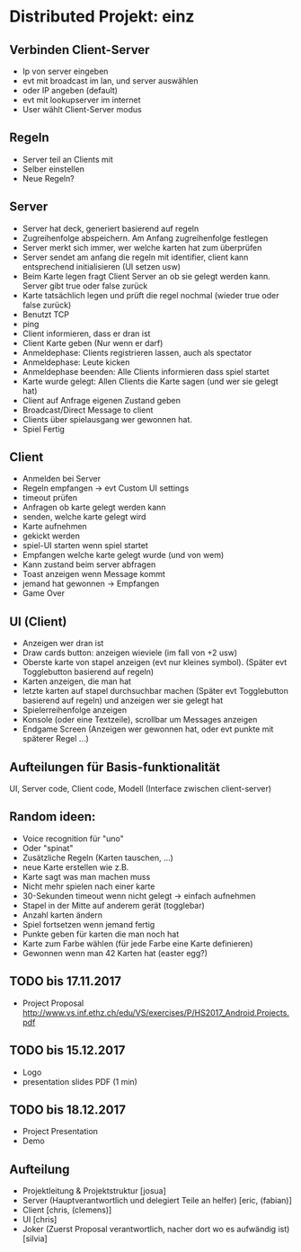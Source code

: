 # Distributed Projekt: einz
## Verbinden Client-Server
- Ip von server eingeben
- evt mit broadcast im lan, und server auswählen
- oder IP angeben (default)
- evt mit lookupserver im internet
- User wählt Client-Server modus

## Regeln
- Server teil an Clients mit
- Selber einstellen
- Neue Regeln?

## Server
- Server hat deck, generiert basierend auf regeln
- Zugreihenfolge abspeichern. Am Anfang zugreihenfolge festlegen
- Server merkt sich immer, wer welche karten hat zum überprüfen
- Server sendet am anfang die regeln mit identifier, client kann entsprechend initialisieren (UI setzen usw)
- Beim Karte legen fragt Client Server an ob sie gelegt werden kann. Server gibt true oder false zurück
- Karte tatsächlich legen und prüft die regel nochmal (wieder true oder false zurück)
- Benutzt TCP
- ping
- Client informieren, dass er dran ist
- Client Karte geben (Nur wenn er darf)
- Anmeldephase: Clients registrieren lassen, auch als spectator
- Anmeldephase: Leute kicken
- Anmeldephase beenden: Alle Clients informieren dass spiel startet
- Karte wurde gelegt: Allen Clients die Karte sagen (und wer sie gelegt hat)
- Client auf Anfrage eigenen Zustand geben
- Broadcast/Direct Message to client
- Clients über spielausgang wer gewonnen hat.
- Spiel Fertig

## Client
- Anmelden bei Server
- Regeln empfangen -> evt Custom UI settings
- timeout prüfen
- Anfragen ob karte gelegt werden kann
- senden, welche karte gelegt wird
- Karte aufnehmen
- gekickt werden
- spiel-UI starten wenn spiel startet
- Empfangen welche karte gelegt wurde (und von wem)
- Kann zustand beim server abfragen
- Toast anzeigen wenn Message kommt
- jemand hat gewonnen -> Empfangen
- Game Over

## UI (Client)
- Anzeigen wer dran ist
- Draw cards button: anzeigen wieviele (im fall von +2 usw)
- Oberste karte von stapel anzeigen (evt nur kleines symbol). (Später evt Togglebutton basierend auf regeln)
- Karten anzeigen, die man hat
- letzte karten auf stapel durchsuchbar machen (Später evt Togglebutton basierend auf regeln) und anzeigen wer sie gelegt hat
- Spielerreihenfolge anzeigen
- Konsole (oder eine Textzeile), scrollbar um Messages anzeigen
- Endgame Screen (Anzeigen wer gewonnen hat, oder evt punkte mit späterer Regel ...)

## Aufteilungen für Basis-funktionalität
UI, Server code, Client code, Modell (Interface zwischen client-server)

## Random ideen:
- Voice recognition für "uno"
- Oder "spinat"
- Zusätzliche Regeln (Karten tauschen, …)
- neue Karte erstellen wie z.B. 
- Karte sagt was man machen muss
- Nicht mehr spielen nach einer karte
- 30-Sekunden timeout wenn nicht gelegt -> einfach aufnehmen
- Stapel in der Mitte auf anderem gerät (togglebar)
- Anzahl karten ändern
- Spiel fortsetzen wenn jemand fertig
- Punkte geben für karten die man noch hat
- Karte zum Farbe wählen (für jede Farbe eine Karte definieren)
- Gewonnen wenn man 42 Karten hat (easter egg?)

## TODO bis 17.11.2017
- Project Proposal
    http://www.vs.inf.ethz.ch/edu/VS/exercises/P/HS2017_Android.Projects.pdf
## TODO bis 15.12.2017
- Logo
- presentation slides PDF (1 min)

## TODO bis 18.12.2017
- Project Presentation
- Demo

## Aufteilung
- Projektleitung & Projektstruktur [josua]
- Server (Hauptverantwortlich und delegiert Teile an helfer) [eric, (fabian)]
- Client [chris, (clemens)]
- UI [chris]
- Joker (Zuerst Proposal verantwortlich, nacher dort wo es aufwändig ist) [silvia]
